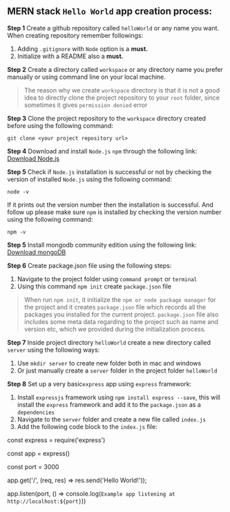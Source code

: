 ## MERN stack `Hello World`  app creation process:
**Step 1**
Create a github repository called `helloWorld` or any name you want. When creating repository remember followings:

 1. Adding `.gitignore` with `Node` option is a **must.**
 2. Initialize with a README also a **must.**

**Step 2**
Create a directory called `workspace`  or any directory name you prefer manually or using command line on your local machine.

> The reason why we create `workspace` directory is that it is not a good idea to directly clone the project repository to your `root` folder, since sometimes it gives `permission denied` error

**Step 3**
Clone the project repository to the `workspace` directory created before using the following command:

    git clone <your project repository url>
    
**Step 4**
Download and install `Node.js` `npm` through the following link:
[Download Node.js](https://nodejs.org/en/download/)

**Step 5**
Check if `Node.js` installation is successful or not by checking the version of installed `Node.js` using the following command:

    node -v
 If it prints out the version number then the installation is successful.
 And follow up please make sure `npm`  is installed by checking the version number using the following command:
 

    npm -v

**Step 5**
Install mongodb community edition using the following link:
[Download mongoDB](https://docs.mongodb.com/manual/administration/install-community/)


**Step 6**
Create package.json file using the following steps:

 1. Navigate to the project folder using `command prompt` or `terminal` 
 2. Using this command `npm init` create `package.json` file

> When run `npm init`, it initialize the `npm or node package manager` for the project and it creates `package.json` file which records all the packages you installed for the current project.  `package.json` file also includes some meta data regarding to the project such as name and version etc, which we provided during the initialization process.

**Step 7**
Inside project directory `helloWorld` create a new directory called `server` using the following ways:

 1. Use `mkdir server` to create new folder both in mac and windows
 2. Or just manually create a `server` folder in the project folder `helloWorld`

**Step 8**
Set up a very basic`express` app using `express` framework:

 1. Install `expressjs` framework using `npm install express --save`, this will install the `express` framework and add it to the `package.json` as a `dependencies`
 2. Navigate to the `server` folder and create a new file called `index.js`
 3. Add the following code block to the `index.js` file:
 
 const express = require('express')

 const app = express()

 const port = 3000

 app.get('/', (req, res) => res.send('Hello World!'));

 app.listen(port, () => console.log(`Example app listening at http://localhost:${port}`))
